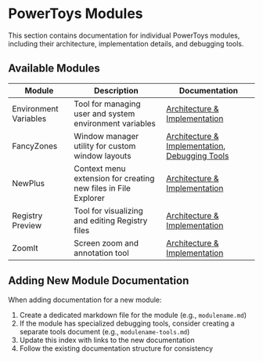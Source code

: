 # PowerToys Modules

This section contains documentation for individual PowerToys modules, including their architecture, implementation details, and debugging tools.

## Available Modules

| Module | Description | Documentation |
|--------|-------------|---------------|
| Environment Variables | Tool for managing user and system environment variables | [Architecture & Implementation](environmentvariables.md) |
| FancyZones | Window manager utility for custom window layouts | [Architecture & Implementation](fancyzones.md), [Debugging Tools](fancyzones-tools.md) |
| NewPlus | Context menu extension for creating new files in File Explorer | [Architecture & Implementation](newplus.md) |
| Registry Preview | Tool for visualizing and editing Registry files | [Architecture & Implementation](registrypreview.md) |
| ZoomIt | Screen zoom and annotation tool | [Architecture & Implementation](zoomit.md) |

## Adding New Module Documentation

When adding documentation for a new module:

1. Create a dedicated markdown file for the module (e.g., `modulename.md`)
2. If the module has specialized debugging tools, consider creating a separate tools document (e.g., `modulename-tools.md`)
3. Update this index with links to the new documentation
4. Follow the existing documentation structure for consistency
